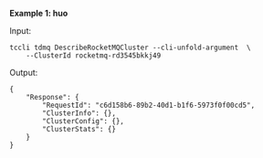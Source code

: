 **Example 1: huo**



Input: 

```
tccli tdmq DescribeRocketMQCluster --cli-unfold-argument  \
    --ClusterId rocketmq-rd3545bkkj49
```

Output: 
```
{
    "Response": {
        "RequestId": "c6d158b6-89b2-40d1-b1f6-5973f0f00cd5",
        "ClusterInfo": {},
        "ClusterConfig": {},
        "ClusterStats": {}
    }
}
```

